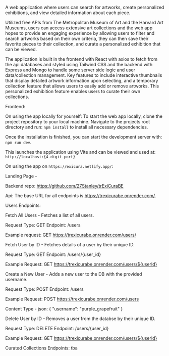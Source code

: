 A web application where users can search for artworks, create personalized exhibitions, and view detailed information about each piece.

Utilized free APIs from The Metropolitan Museum of Art and the Harvard Art Museums, users can access extensive art collections and the web app hopes to provide an engaging experience by allowing users to filter and search artworks based on their own criteria, they can then save their favorite pieces to their collection, and curate a personalized exhibition that can be viewed.

The application is built in the frontend with React with axios to fetch from the api databases and styled using Tailwind CSS and the backend with Express and Mongo to handle some server side logic and user data/collection management. Key features to include interactive thumbnails that display detailed artwork information upon selecting, and a temporary collection feature that allows users to easily add or remove artworks. This personalized exhibition feature enables users to curate their own collections.

Frontend:

On using the app locally for yourself:
To start the web app locally, clone the project repository to your local machine. Navigate to the projects root directory and run:
`npm install` to install all necessary dependencies.

Once the installation is finished, you can start the development server with:
`npm run dev`.

This launches the application using Vite and can be viewed and used at:
`http://localhost:{4-digit-port}`

On using the app on `https://exicura.netlify.app/`:

Landing Page -

Backend repo: https://github.com/27Stanley/trExiCuraBE

Api:
The base URL for all endpoints is https://trexicurabe.onrender.com/.

Users Endpoints:

Fetch All Users - Fetches a list of all users.

Request Type: GET Endpoint: /users

Example request: GET https://trexicurabe.onrender.com/users/

Fetch User by ID - Fetches details of a user by their unique ID.

Request Type: GET Endpoint: /users/{user_id}

Example Request: GET https://trexicurabe.onrender.com/users/${userId}

Create a New User - Adds a new user to the DB with the provided username.

Request Type: POST Endpoint: /users

Example Request: POST https://trexicurabe.onrender.com/users

Content Type - json: { "username": "purple_grapefruit" }

Delete User by ID - Removes a user from the databse by their unique ID.

Request Type: DELETE Endpoint: /users/{user_id}

Example Request: GET https://trexicurabe.onrender.com/users/${userId}

Curated Collections Endpoints:
tba
